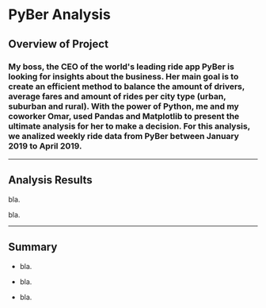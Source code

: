 # PyBer Analysis

## Overview of Project

### My boss, the CEO of the world's leading ride app PyBer is looking for insights about the business. Her main goal is to create an efficient method to balance the amount of drivers, average fares and amount of rides per city type (urban, suburban and rural). With the power of Python, me and my coworker Omar, used Pandas and Matplotlib to present the ultimate analysis for her to make a decision. For this analysis, we analized weekly ride data from PyBer between January 2019 to April 2019.

---

## Analysis Results

bla.

bla.

    
---

## Summary

- bla.

- bla.

- bla.
